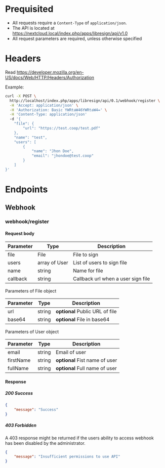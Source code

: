 # Prequisited

- All requests require a `Content-Type` of `application/json`.
- The API is located at https://nextcloud.local/index.php/apps/libresign/api/v1.0
- All request parameters are required, unless otherwise specified

# Headers

Read https://developer.mozilla.org/en-US/docs/Web/HTTP/Headers/Authorization

Example:

```bash
curl -X POST \
  http://localhost/index.php/apps/libresign/api/0.1/webhook/register \
  -H 'Accept: application/json' \
  -H 'Authorization: Basic YWRtaW46YWRtaW4=' \
  -H 'Content-Type: application/json'
  -d '{
	"file": {
		"url": "https://test.coop/test.pdf"
	},
	"name": "test",
	"users": [
		{
			"name": "Jhon Doe",
			"email": "jhondoe@test.coop"
		}
	]
}'
```

# Endpoints

## Webhook

### webhook/register

#### Request body

| Parameter | Type          | Description                        |
| --------- | ------------- | ---------------------------------- |
| file      | File          | File to sign                       |
| users     | array of User | List of users to sign file         |
| name      | string        | Name for file                      |
| callback  | string        | Callback url when a user sign file |

Parameters of File object

| Parameter | Type   | Description                     |
| --------- | ------ | ------------------------------- |
| url       | string | **optional** Public URL of file |
| base64    | string | **optional** File in base64     |

Parameters of User object

| Parameter | Type   | Description                    |
| --------- | ------ | ------------------------------ |
| email     | string | Email of user                  |
| firstName | string | **optional** Fist name of user |
| fullName  | string | **optional** Full name of user |

#### Response

##### 200 Success

```json
{
    "message": "Success"
}
```

##### 403 Forbidden

A 403 response might be returned if the users ability to access webhook has been disabled by the administrator.

```json
{
    "message": "Insufficient permissions to use API"
}
```